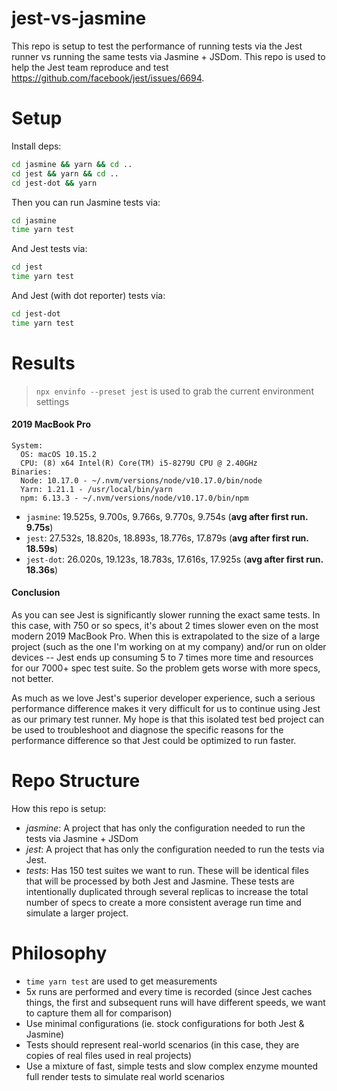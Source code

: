 # jest-vs-jasmine

This repo is setup to test the performance of running tests via the Jest runner vs running the same tests via Jasmine + JSDom. This repo is used to help the Jest team reproduce and test https://github.com/facebook/jest/issues/6694.

# Setup

Install deps:

```sh
cd jasmine && yarn && cd ..
cd jest && yarn && cd ..
cd jest-dot && yarn
```

Then you can run Jasmine tests via:

```sh
cd jasmine
time yarn test
```

And Jest tests via:

```sh
cd jest
time yarn test
```

And Jest (with dot reporter) tests via:

```sh
cd jest-dot
time yarn test
```

# Results

> `npx envinfo --preset jest` is used to grab the current environment settings

#### 2019 MacBook Pro

```
System:
  OS: macOS 10.15.2
  CPU: (8) x64 Intel(R) Core(TM) i5-8279U CPU @ 2.40GHz
Binaries:
  Node: 10.17.0 - ~/.nvm/versions/node/v10.17.0/bin/node
  Yarn: 1.21.1 - /usr/local/bin/yarn
  npm: 6.13.3 - ~/.nvm/versions/node/v10.17.0/bin/npm
```

- `jasmine`: 19.525s, 9.700s, 9.766s, 9.770s, 9.754s (**avg after first run. 9.75s**)
- `jest`: 27.532s, 18.820s, 18.893s, 18.776s, 17.879s (**avg after first run. 18.59s**)
- `jest-dot`: 26.020s, 19.123s, 18.783s, 17.616s, 17.925s (**avg after first run. 18.36s**)

#### Conclusion

As you can see Jest is significantly slower running the exact same tests. In this case, with 750 or so specs, it's about 2 times slower even on the most modern 2019 MacBook Pro. When this is extrapolated to the size of a large project (such as the one I'm working on at my company) and/or run on older devices -- Jest ends up consuming 5 to 7 times more time and resources for our 7000+ spec test suite. So the problem gets worse with more specs, not better.

As much as we love Jest's superior developer experience, such a serious performance difference makes it very difficult for us to continue using Jest as our primary test runner. My hope is that this isolated test bed project can be used to troubleshoot and diagnose the specific reasons for the performance difference so that Jest could be optimized to run faster.

# Repo Structure

How this repo is setup:

- _jasmine_: A project that has only the configuration needed to run the tests via Jasmine + JSDom
- _jest_: A project that has only the configuration needed to run the tests via Jest.
- _tests_: Has 150 test suites we want to run. These will be identical files that will be processed by both Jest and Jasmine. These tests are intentionally duplicated through several replicas to increase the total number of specs to create a more consistent average run time and simulate a larger project.

# Philosophy

- `time yarn test` are used to get measurements
- 5x runs are performed and every time is recorded (since Jest caches things, the first and subsequent runs will have different speeds, we want to capture them all for comparison)
- Use minimal configurations (ie. stock configurations for both Jest & Jasmine)
- Tests should represent real-world scenarios (in this case, they are copies of real files used in real projects)
- Use a mixture of fast, simple tests and slow complex enzyme mounted full render tests to simulate real world scenarios
